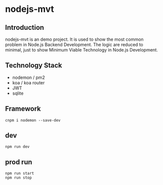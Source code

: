 # nodejs-mvt
## Introduction
nodejs-mvt is an demo project.
It is used to show the most common problem in Node.js Backend Development. The logic are reduced to minimal, just to show Minimum Viable Technology in Node.js Development.
## Technology Stack
* nodemon / pm2
* koa / koa router
* JWT
* sqlite
## Framework 
```
cnpm i nodemon --save-dev
```
## dev
```shell
npm run dev
```
## prod run
```shell
npm run start
npm run stop 
```